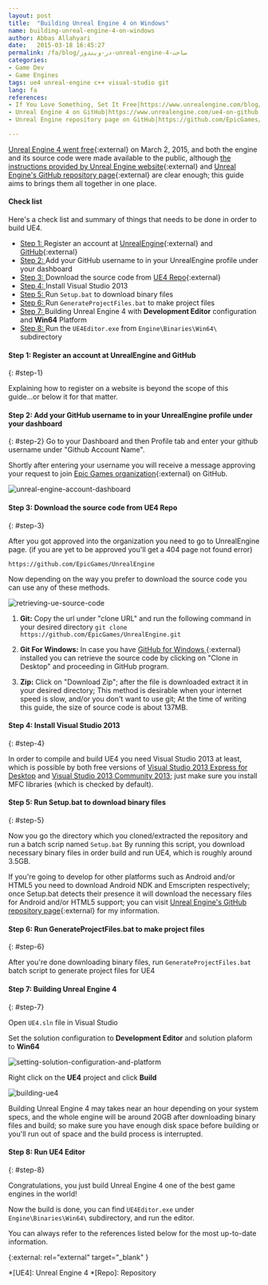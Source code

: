 ```yaml
---
layout: post
title:  "Building Unreal Engine 4 on Windows"
name: building-unreal-engine-4-on-windows
author: Abbas Allahyari
date:   2015-03-18 16:45:27
permalink: /fa/blog/در-ویندوز-unreal-engine-4-ساخت
categories:
- Game Dev
- Game Engines
tags: ue4 unreal-engine c++ visual-studio git
lang: fa
references:
- If You Love Something, Set It Free|https://www.unrealengine.com/blog/ue4-is-free
- Unreal Engine 4 on GitHub|https://www.unrealengine.com/ue4-on-github
- Unreal Engine repository page on GitHub|https://github.com/EpicGames/UnrealEngine

---
```




[Unreal Engine 4 went free][ue4-is-free]{:external} on March 2, 2015, and both the engine and its source code were made available to the public, although [the instructions provided by Unreal Engine website][ue4-on-github]{:external} and [Unreal Engine's GitHub repository page][ue4-github-repo]{:external} are clear enough; this guide aims to brings them all together in one place.

#### Check list ####
Here's a check list and summary of things that needs to be done in order to build UE4.

* [Step 1: ](#step-1) Register an account at [UnrealEngine]{:external} and [GitHub]{:external}
* [Step 2: ](#step-2) Add your GitHub username to in your UnrealEngine profile under your dashboard
* [Step 3: ](#step-3) Download the source code from [UE4 Repo][ue4-github-repo]{:external}
* [Step 4: ](#step-4) Install Visual Studio 2013
* [Step 5: ](#step-5) Run `Setup.bat` to download binary files
* [Step 6: ](#step-6) Run `GenerateProjectFiles.bat` to make project files
* [Step 7: ](#step-7) Building Unreal Engine 4 with **Development Editor** configuration and **Win64** Platform
* [Step 8: ](#step-8) Run the `UE4Editor.exe` from `Engine\Binaries\Win64\` subdirectory

#### Step 1: Register an account at UnrealEngine and GitHub ####
{: #step-1}

Explaining how to register on a website is beyond the scope of this guide...or below it for that matter.

#### Step 2: Add your GitHub username to in your UnrealEngine profile under your dashboard ####
{: #step-2}
Go to your Dashboard and then Profile tab and enter your github username under "Github Account Name".

Shortly after entering your username you will receive a message approving your request to join [Epic Games organization][EpicGamesOrg]{:external} on GitHub.

![unreal-engine-account-dashboard]

#### Step 3: Download the source code from UE4 Repo ####
{: #step-3}

After you got approved into the organization you need to go to UnrealEngine page. (if you are yet to be approved you'll get a 404 page not found error)

`https://github.com/EpicGames/UnrealEngine`

Now depending on the way you prefer to download the source code you can use any of these methods.

![retrieving-ue-source-code]

1. **Git:** Copy the url under "clone URL" and run the following command in your desired directory
    `git clone https://github.com/EpicGames/UnrealEngine.git`

2. **Git For Windows:** In case you have [GitHub for Windows ][GitHubForWindows]{:external} installed you can retrieve the source code by clicking on "Clone in Desktop" and proceeding in GitHub program.

3. **Zip:** Click on "Download Zip"; after the file is downloaded extract it in your desired directory; This method is desirable when your internet speed is slow, and/or you don't want to use git; At the time of writing this guide, the size of source code is about 137MB.

#### Step 4: Install Visual Studio 2013 ####
{: #step-4}

In order to compile and build UE4 you need Visual Studio 2013 at least, which is possible by both free versions of [Visual Studio 2013 Express for Desktop][VSED2013] and [Visual Studio 2013 Community 2013][VSC2013]; just make sure you install MFC libraries (which is checked by default).

#### Step 5: Run Setup.bat to download binary files ####
{: #step-5}

Now you go the directory which you cloned/extracted the repository and run a batch scrip named `Setup.bat`
By running this script, you download necessary binary files in order build and run UE4, which is roughly around 3.5GB.

If you're going to develop for other platforms such as Android and/or HTML5 you need to download Android NDK and Emscripten respectively; once Setup.bat detects their presence it will download the necessary files for Android and/or HTML5 support; you can visit [Unreal Engine's GitHub repository page][ue4-github-repo]{:external} for my information.

#### Step 6: Run GenerateProjectFiles.bat to make project files ####
{: #step-6}

After you're done downloading binary files, run `GenerateProjectFiles.bat` batch script to generate project files for UE4

#### Step 7: Building Unreal Engine 4 ####
{: #step-7}

Open `UE4.sln` file in Visual Studio

Set the solution configuration to **Development Editor** and solution plaform to **Win64**

![setting-solution-configuration-and-platform]

Right click on the **UE4** project and click **Build**

![building-ue4]

Building Unreal Engine 4 may takes near an hour depending on your system specs, and the whole engine will be around 20GB after downloading binary files and build; so make sure you have enough disk space before building or you'll run out of space and the build process is interrupted.

#### Step 8: Run UE4 Editor ####
{: #step-8}

Congratulations, you just build Unreal Engine 4 one of the best game engines in the world!

Now the build is done, you can find `UE4Editor.exe` under `Engine\Binaries\Win64\` subdirectory, and run the editor.

You can always refer to the references listed below for the most up-to-date information.

{:external: rel="external" target="_blank" }

[UnrealEngine]: https://www.unrealengine.com "UnrealEngine"
[GitHub]: https://www.github.com "GitHub"
[ue4-is-free]: https://www.unrealengine.com/blog/ue4-is-free "If You Love Something, Set It Free"
[ue4-on-github]: https://www.unrealengine.com/ue4-on-github "Unreal Engine 4 on GitHub"
[ue4-github-repo]: https://github.com/EpicGames/UnrealEngine "Unreal Engine 4 repository on GitHub"
[GitHubForWindows]: https://windows.github.com/ "GitHub for Windows"
[VSC2013]: https://www.visualstudio.com/products/visual-studio-community-vs "Visual Studio Community 2013"
[VSED2013]: https://www.visualstudio.com/en-us/products/visual-studio-express-vs.aspx "Visual Studio Express 2013 for Desktop"

[EpicGamesOrg]: https://github.com/EpicGames "Epic Games Organization"

[unreal-engine-account-dashboard]: https://dl.dropboxusercontent.com/u/22236346/hybridsyntax.com/building-unreal-engine-4-on-windows-01.jpg
[retrieving-ue-source-code]: https://dl.dropboxusercontent.com/u/22236346/hybridsyntax.com/building-unreal-engine-4-on-windows-02.jpg
[setting-solution-configuration-and-platform]: https://dl.dropboxusercontent.com/u/22236346/hybridsyntax.com/building-unreal-engine-4-on-windows-03.jpg
[building-ue4]: https://dl.dropboxusercontent.com/u/22236346/hybridsyntax.com/building-unreal-engine-4-on-windows-04.jpg "Building Unreal Engine 4"


*[UE4]: Unreal Engine 4
*[Repo]: Repository
